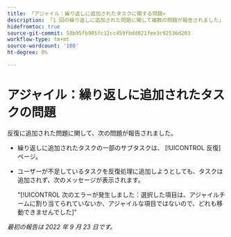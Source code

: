 ```yaml
---
title: 「アジャイル：繰り返しに追加されたタスクに関する問題»
description: 「1 回の繰り返しに追加された問題に関して複数の問題が報告されました」
hidefromtoc: true
source-git-commit: 58b95fb905fc12cc459fbdd021fee3c92536d203
workflow-type: tm+mt
source-wordcount: '108'
ht-degree: 0%

---
```



# アジャイル：繰り返しに追加されたタスクの問題

反復に追加された問題に関して、次の問題が報告されました。

* 繰り返しに追加されたタスクの一部のサブタスクは、 [!UICONTROL 反復] ページ。
* ユーザーが不足しているタスクを反復処理に追加しようとしても、タスクは追加されず、次のメッセージが表示されます。

   &quot;[!UICONTROL 次のエラーが発生しました：選択した項目は、アジャイルチームに割り当てられていないか、アジャイルな項目ではないので、どれも移動できませんでした]&quot;

_最初の報告は 2022 年 9 月 23 日です。_

